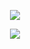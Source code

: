 <div id="header" align="center">

<div id="header" align="center">

![](https://komarev.com/ghpvc/?username=l0uscent&label=⠀⠀⠀✶⠀⠀⠀&style=plastic&color=bf2c45)

<div id="header" align="center">

<img src="https://i.pinimg.com/originals/74/58/a6/7458a6c41e2a77795869742c1aaf11c3.gif">

<div id="header" align="center">

<div id="header" align="center">

<div id="header" align="center">

<div id="header" align="center">
